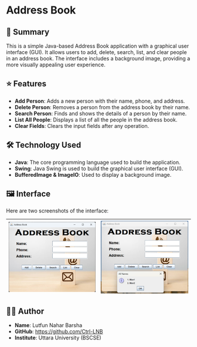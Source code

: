 # Address Book

## 📝 Summary
This is a simple Java-based Address Book application with a graphical user interface (GUI). It allows users to add, delete, search, list, and clear people in an address book. The interface includes a background image, providing a more visually appealing user experience.

## ⭐ Features
- **Add Person**: Adds a new person with their name, phone, and address.
- **Delete Person**: Removes a person from the address book by their name.
- **Search Person**: Finds and shows the details of a person by their name.
- **List All People**: Displays a list of all the people in the address book.
- **Clear Fields**: Clears the input fields after any operation.

## 🛠️ Technology Used
- **Java**: The core programming language used to build the application.
- **Swing**: Java Swing is used to build the graphical user interface (GUI).
- **BufferedImage & ImageIO**: Used to display a background image.

## 🖼️ Interface

Here are two screenshots of the interface:

| ![Main Interface](interface1.png) | ![Add Person Form](interface2.png) |
| ------------------------------------------------- | ---------------------------------------------------- |


## 👩‍🎓 Author
- **Name**: Lutfun Nahar Barsha
- **GitHub**: https://github.com/Ctrl-LNB
- **Institute**: Uttara University (BSCSE)

